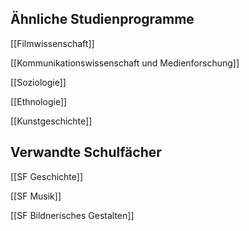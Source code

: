 ## Ähnliche Studienprogramme
[[Filmwissenschaft]]

[[Kommunikationswissenschaft und Medienforschung]]

[[Soziologie]]

[[Ethnologie]]

[[Kunstgeschichte]]
## Verwandte Schulfächer
[[SF Geschichte]]

[[SF Musik]]

[[SF Bildnerisches Gestalten]]